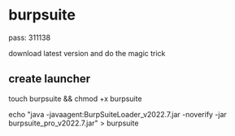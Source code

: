 # burpsuite
pass: 311138

download latest version and do the magic trick

## create launcher
touch burpsuite && chmod +x burpsuite

echo "java -javaagent:BurpSuiteLoader_v2022.7.jar -noverify -jar burpsuite_pro_v2022.7.jar" > burpsuite
